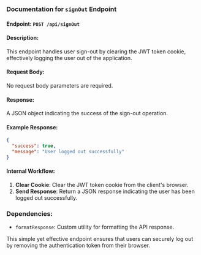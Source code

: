 ### Documentation for `signOut` Endpoint

#### Endpoint: `POST /api/signOut`

#### Description:
This endpoint handles user sign-out by clearing the JWT token cookie, effectively logging the user out of the application.

#### Request Body:
No request body parameters are required.

#### Response:
A JSON object indicating the success of the sign-out operation.

#### Example Response:
```json
{
  "success": true,
  "message": "User logged out successfully"
}
```

#### Internal Workflow:
1. **Clear Cookie**: Clear the JWT token cookie from the client's browser.
2. **Send Response**: Return a JSON response indicating the user has been logged out successfully.

### Dependencies:
- `formatResponse`: Custom utility for formatting the API response.

This simple yet effective endpoint ensures that users can securely log out by removing the authentication token from their browser.